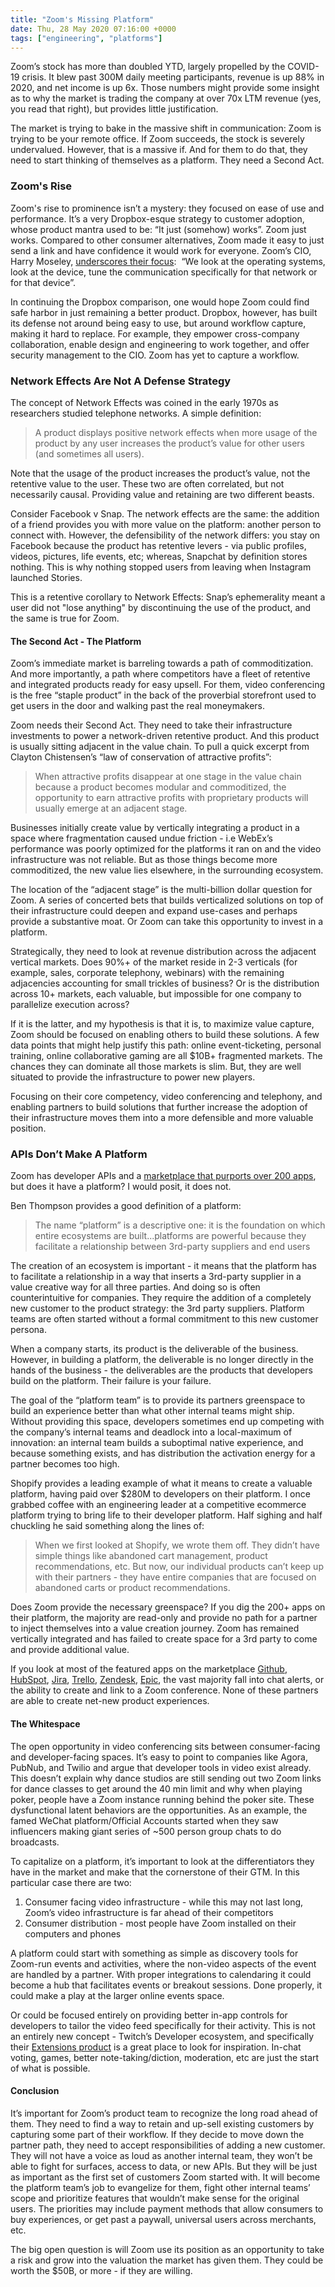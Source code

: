 ```yaml
---
title: "Zoom's Missing Platform"
date: Thu, 28 May 2020 07:16:00 +0000
tags: ["engineering", "platforms"]
---
```


Zoom’s stock has more than doubled YTD, largely propelled by the COVID-19 crisis. It blew past 300M daily meeting participants, revenue is up 88% in 2020, and net income is up 6x. Those numbers might provide some insight as to why the market is trading the company at over 70x LTM revenue (yes, you read that right), but provides little justification.

The market is trying to bake in the massive shift in communication: Zoom is trying to be your remote office. If Zoom succeeds, the stock is severely undervalued. However, that is a massive if. And for them to do that, they need to start thinking of themselves as a platform. They need a Second Act.

### Zoom's Rise

Zoom's rise to prominence isn’t a mystery: they focused on ease of use and performance. It’s a very Dropbox-esque strategy to customer adoption, whose product mantra used to be: “It just (somehow) works”. Zoom just works. Compared to other consumer alternatives, Zoom made it easy to just send a link and have confidence it would work for everyone. Zoom’s CIO, Harry Moseley, [underscores their focus](https://www.protocol.com/zoom-videoconferencing-history-profit):  “We look at the operating systems, look at the device, tune the communication specifically for that network or for that device”.

In continuing the Dropbox comparison, one would hope Zoom could find safe harbor in just remaining a better product. Dropbox, however, has built its defense not around being easy to use, but around workflow capture, making it hard to replace. For example, they empower cross-company collaboration, enable design and engineering to work together, and offer security management to the CIO. Zoom has yet to capture a workflow.

### Network Effects Are Not A Defense Strategy

The concept of Network Effects was coined in the early 1970s as researchers studied telephone networks. A simple definition:

> A product displays positive network effects when more usage of the product by any user increases the product’s value for other users (and sometimes all users).


Note that the usage of the product increases the product’s value, not the retentive value to the user. These two are often correlated, but not necessarily causal. Providing value and retaining are two different beasts.

Consider Facebook v Snap. The network effects are the same: the addition of a friend provides you with more value on the platform: another person to connect with. However, the defensibility of the network differs: you stay on Facebook because the product has retentive levers - via public profiles, videos, pictures, life events, etc; whereas, Snapchat by definition stores nothing. This is why nothing stopped users from leaving when Instagram launched Stories.

This is a retentive corollary to Network Effects: Snap’s ephemerality meant a user did not "lose anything" by discontinuing the use of the product, and the same is true for Zoom. 

#### The Second Act - The Platform

Zoom’s immediate market is barreling towards a path of commoditization. And more importantly, a path where competitors have a fleet of retentive and integrated products ready for easy upsell. For them, video conferencing is the free “staple product” in the back of the proverbial storefront used to get users in the door and walking past the real moneymakers.

Zoom needs their Second Act. They need to take their infrastructure investments to power a network-driven retentive product. And this product is usually sitting adjacent in the value chain. To pull a quick excerpt from Clayton Chistensen’s “law of conservation of attractive profits”:&nbsp;

> When attractive profits disappear at one stage in the value chain because a product becomes modular and commoditized, the opportunity to earn attractive profits with proprietary products will usually emerge at an adjacent stage.

Businesses initially create value by vertically integrating a product in a space where fragmentation caused undue friction - i.e WebEx’s performance was poorly optimized for the platforms it ran on and the video infrastructure was not reliable. But as those things become more commoditized, the new value lies elsewhere, in the surrounding ecosystem.

The location of the “adjacent stage” is the multi-billion dollar question for Zoom. A series of concerted bets that builds verticalized solutions on top of their infrastructure could deepen and expand use-cases and perhaps provide a substantive moat. Or Zoom can take this opportunity to invest in a platform.

Strategically, they need to look at revenue distribution across the adjacent vertical markets. Does 90%+ of the market reside in 2-3 verticals (for example, sales, corporate telephony, webinars) with the remaining adjacencies accounting for small trickles of business? Or is the distribution across 10+ markets, each valuable, but impossible for one company to parallelize execution across?

If it is the latter, and my hypothesis is that it is, to maximize value capture, Zoom should be focused on enabling others to build these solutions. A few data points that might help justify this path: online event-ticketing, personal training, online collaborative gaming are all $10B+ fragmented markets. The chances they can dominate all those markets is slim. But, they are well situated to provide the infrastructure to power new players.

Focusing on their core competency, video conferencing and telephony, and enabling partners to build solutions that further increase the adoption of their infrastructure moves them into a more defensible and more valuable position.

### APIs Don’t Make A Platform

Zoom has developer APIs and a [marketplace that purports over 200 apps](https://marketplace.zoom.us/), but does it have a platform? I would posit, it does not.


Ben Thompson provides a good definition of a platform:

> The name “platform” is a descriptive one: it is the foundation on which entire ecosystems are built...platforms are powerful because they facilitate a relationship between 3rd-party suppliers and end users

The creation of an ecosystem is important - it means that the platform has to facilitate a relationship in a way that inserts a 3rd-party supplier in a value creative way for all three parties. And doing so is often counterintuitive for companies. They require the addition of a completely new customer to the product strategy: the 3rd party suppliers. Platform teams are often started without a formal commitment to this new customer persona.

When a company starts, its product is the deliverable of the business. However, in building a platform, the deliverable is no longer directly in the hands of the business - the deliverables are the products that developers build on the platform. Their failure is your failure.

The goal of the “platform team” is to provide its partners greenspace to build an experience better than what other internal teams might ship. Without providing this space, developers sometimes end up competing with the company’s internal teams and deadlock into a local-maximum of innovation: an internal team builds a suboptimal native experience, and because something exists, and has distribution the activation energy for a partner becomes too high.


Shopify provides a leading example of what it means to create a valuable platform, having paid over $280M to developers on their platform. I once grabbed coffee with an engineering leader at a competitive ecommerce platform trying to bring life to their developer platform. Half sighing and half chuckling he said something along the lines of:


> When we first looked at Shopify, we wrote them off. They didn’t have simple things like abandoned cart management, product recommendations, etc. But now, our individual products can’t keep up with their partners - they have entire companies that are focused on abandoned carts or product recommendations.

Does Zoom provide the necessary greenspace? If you dig the 200+ apps on their platform, the majority are read-only and provide no path for a partner to inject themselves into a value creation journey. Zoom has remained vertically integrated and has failed to create space for a 3rd party to come and provide additional value.

If you look at most of the featured apps on the marketplace [Github](https://marketplace.zoom.us/apps/027Yz52XSZuhonRjVcXqCg), [HubSpot](https://marketplace.zoom.us/apps/5TTHrx2BSkSgZeEOzleMnA?zcid=1231), [Jira](https://marketplace.zoom.us/apps/wc9NSSgESB-qLJed0RSZjQ?zcid=1231), [Trello](https://marketplace.zoom.us/apps/h4dYebiNQUytJpeP8oO1yg?zcid=1231), [Zendesk](https://marketplace.zoom.us/apps/cHGjgDeiQUGH6flt9qyiCA?Zcid=1231), [Epic](https://marketplace.zoom.us/apps/iDBfG3vAQhWONzd_ppLy9g), the vast majority fall into chat alerts, or the ability to create and link to a Zoom conference. None of these partners are able to create net-new product experiences.

#### The Whitespace</h4>

The open opportunity in video conferencing sits between consumer-facing and developer-facing spaces. It’s easy to point to companies like Agora, PubNub, and Twilio and argue that developer tools in video exist already. This doesn’t explain why dance studios are still sending out two Zoom links for dance classes to get around the 40 min limit and why when playing poker, people have a Zoom instance running behind the poker site. These dysfunctional latent behaviors are the opportunities. As an example, the famed WeChat platform/Official Accounts started when they saw influencers making giant series of ~500 person group chats to do broadcasts.

To capitalize on a platform, it’s important to look at the differentiators they have in the market and make that the cornerstone of their GTM. In this particular case there are two:

1. Consumer facing video infrastructure - while this may not last long, Zoom’s video infrastructure is far ahead of their competitors
2. Consumer distribution - most people have Zoom installed on their computers and phones

A platform could start with something as simple as discovery tools for Zoom-run events and activities, where the non-video aspects of the event are handled by a partner. With proper integrations to calendaring it could become a hub that facilitates events or breakout sessions. Done properly, it could make a play at the larger online events space.

Or could be focused entirely on providing better in-app controls for developers to tailor the video feed specifically for their activity. This is not an entirely new concept - Twitch’s Developer ecosystem, and specifically their [Extensions product](https://dev.twitch.tv/docs/extensions) is a great place to look for inspiration. In-chat voting, games, better note-taking/diction, moderation, etc are just the start of what is possible.

#### Conclusion</h4>

It’s important for Zoom’s product team to recognize the long road ahead of them. They need to find a way to retain and up-sell existing customers by capturing some part of their workflow. If they decide to move down the partner path, they need to accept responsibilities of adding a new customer. They will not have a voice as loud as another internal team, they won’t be able to fight for surfaces, access to data, or new APIs. But they will be just as important as the first set of customers Zoom started with. It will become the platform team’s job to evangelize for them, fight other internal teams’ scope and prioritize features that wouldn’t make sense for the original users. The priorities may include payment methods that allow consumers to buy experiences, or get past a paywall, universal users across merchants, etc.

The big open question is will Zoom use its position as an opportunity to take a risk and grow into the valuation the market has given them. They could be worth the $50B, or more - if they are willing.